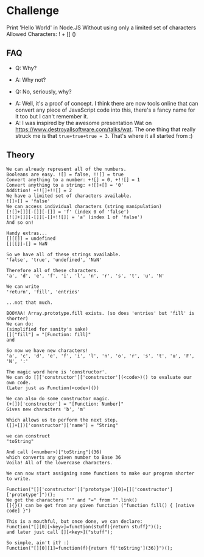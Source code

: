 # Challenge
Print 'Hello World' in Node.JS
Without using only a limited set of characters
Allowed Characters:
	!
	+
	[]
	()

## FAQ
* Q: Why?
- A: Why not?

* Q: No, seriously, why?
- A: Well, it's a proof of concept. I think there are now tools online that can convert any piece of JavaScript code into this, there's a fancy name for it too but I can't remember it.
- A: I was inspired by the awesome presentation Wat on https://www.destroyallsoftware.com/talks/wat. The one thing that really struck me is that `true+true+true = 3`. That's where it all started from :)

## Theory
	We can already represent all of the numbers.
	Booleans are easy. ![] = false, !![] = true
	Convert anything to a number: +![] = 0, +!![] = 1
	Convert anything to a string: +![]+[] = '0'
	Addition! +!![]+!![] = 2
	We have a limited set of characters available.
	![]+[] = 'false'
	We can access individual characters (string manipulation)
	[![]+[]][-[]][-[]] = 'f' (index 0 of 'false')
	[![]+[]][-[]][-[]+!![]] = 'a' (index 1 of 'false')
	And so on!

	Handy extras...
	[][[]] = undefined
	[][[]]-[] = NaN

	So we have all of these strings available.
	'false', 'true', 'undefined', 'NaN'

	Therefore all of these characters.
	'a', 'd', 'e', 'f', 'i', 'l', 'n', 'r', 's', 't', 'u', 'N'

	We can write
	'return', 'fill', 'entries'

	...not that much.
	
	BOOYAA! Array.prototype.fill exists. (so does 'entries' but 'fill' is shorter)
	We can do:
	(simplified for sanity's sake)
	[]["fill"] = "[Function: fill]"
	and

	So now we have new characters!
	'a', 'c', 'd', 'e', 'f', 'i', 'l', 'n', 'o', 'r', 's', 't', 'u', 'F', 'N', ':'

	The magic word here is 'constructor'.
	We can do []['constructor']['constructor'](<code>)() to evaluate our own code.
	(Later just as Function(<code>)())

	We can also do some constructor magic.
	(+[])['constructor'] = "[Function: Number]"
	Gives new characters 'b', 'm'

	Which allows us to perform the next step.
	([]+[])['constructor']['name'] = "String"
	
	we can construct
	"toString"

	And call (<number>)["toString"](36)
	which converts any given number to Base 36
	Voila! All of the lowercase characters.

	We can now start assigning some functions to make our program shorter to write.
	
	Function("[]['constructor']['prototype'][0]=[]['constructor']['prototype']")();
	We get the characters "'" and "=" from "".link()
	[]{}() can be get from any given function ("function fill() { [native code] }")

	This is a mouthful, but once done, we can declare:
	Function("[][0][<key>]=function(stuff){return stuff}")();
	and later just call [][<key>]("stuff");

	So simple, ain't it? :)
	Function("[][0][1]=function(f){return f['toString'](36)}")();
